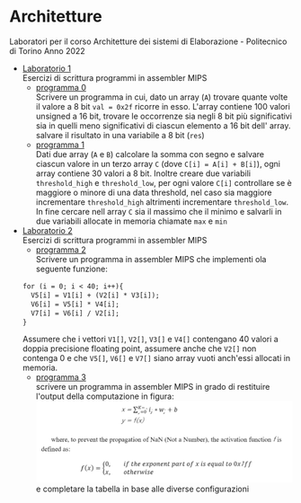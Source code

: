 # Architetture
Laboratori per il corso Architetture dei sistemi di Elaborazione - Politecnico di Torino Anno 2022

* [Laboratorio 1](https://github.com/lorenzobellino/Architetture/blob/master/Laboratori/Lab01/lab_01.pdf)  
Esercizi di scrittura programmi in assembler MIPS
  + [programma 0](https://github.com/lorenzobellino/Architetture/blob/main/Laboratori/Lab01/program_0.s)  
  Scrivere un programma in cui, dato un array (```A```) trovare quante volte il valore a 8 bit ```val = 0x2f``` ricorre in esso. L'array contiene 100 valori unsigned a 16 bit, trovare le occorrenze sia negli 8 bit più significativi sia in quelli meno significativi di ciascun elemento a 16 bit dell' array. salvare il risultato in una variabile a 8 bit (```res```)
  + [programma 1](https://github.com/lorenzobellino/Architetture/blob/main/Laboratori/Lab01/program_1.s)  
Dati due array (```A``` e ```B```) calcolare la somma con segno e salvare ciascun valore in un terzo array ```C``` (dove ```C[i] = A[i] + B[i]```), ogni array contiene 30 valori a 8 bit. Inoltre creare due variabili ```threshold_high``` e ```threshold_low```, per ogni valore ```C[i]``` controllare se è maggiore o minore di una data threshold, nel caso sia maggiore incrementare ```threshold_high``` altrimenti incrementare ```threshold_low```. In fine cercare nell array ```C``` sia il massimo che il minimo e salvarli in due variabili allocate in memoria chiamate ```max``` e ```min```
* [Laboratorio 2](https://github.com/lorenzobellino/Architetture/blob/main/Laboratori/Lab02/lab_02.pdf)  
Esercizi di scrittura programmi in assembler MIPS
  + [programma 2](https://github.com/lorenzobellino/Architetture/blob/main/Laboratori/Lab02/program_2.s)   
  Scrivere un programma in assembler MIPS che implementi ola seguente funzione:  
  ```
  for (i = 0; i < 40; i++){
    V5[i] = V1[i] + (V2[i] * V3[i]);
    V6[i] = V5[i] * V4[i];
    V7[i] = V6[i] / V2[i];
  }
  ```
  Assumere che i vettori ```V1[]```, ```V2[]```, ```V3[]``` e ```V4[]``` contengano 40 valori a doppia precisione floating point, assumere anche che ```V2[]```  non contenga 0 e che ```V5[]```, ```V6[]``` e ```V7[]``` siano array vuoti anch'essi allocati in memoria.
  + [programma 3](https://github.com/lorenzobellino/Architetture/blob/main/Laboratori/Lab02/program_3.s)  
  scrivere un programma in assembler MIPS in grado di restituire l'output della computazione in figura:  
  ![](https://github.com/lorenzobellino/Architetture/blob/main/img/img1.png)  
  e completare la tabella in base alle diverse configurazioni
